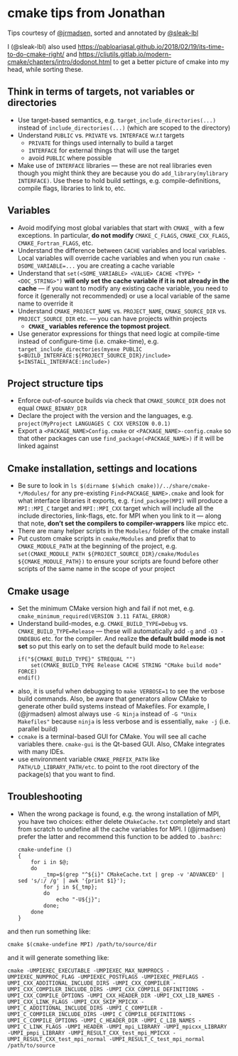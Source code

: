 # cmake tips from Jonathan

Tips courtesy of [@jrmadsen,](https://github.com/jrmadsen) sorted and annotated by [@sleak-lbl](https://github.com/sleak-lbl)

I (@sleak-lbl) also used <https://pabloariasal.github.io/2018/02/19/its-time-to-do-cmake-right/> and <https://cliutils.gitlab.io/modern-cmake/chapters/intro/dodonot.html> to get a better picture of cmake into my head, while sorting these.

## Think in terms of targets, not variables or directories 

- Use target-based semantics, e.g. `target_include_directories(...)` instead of `include_directories(...)` (which are scoped to the directory)
- Understand `PUBLIC` vs. `PRIVATE` vs. `INTERFACE` w.r.t targets
	- `PRIVATE` for things used internally to build a target
	- `INTERFACE` for external things that will use the target
	- avoid `PUBLIC` where possible
- Make use of `INTERFACE` libraries — these are not real libraries even though you might think they are because you do `add_library(mylibrary INTERFACE)`. Use these to hold build settings, e.g. compile-definitions, compile flags, libraries to link to, etc.

## Variables

- Avoid modifying most global variables that start with `CMAKE_` with a few exceptions. In particular, **do not modify** `CMAKE_C_FLAGS`, `CMAKE_CXX_FLAGS`, `CMAKE_Fortran_FLAGS`, etc.
- Understand the difference between `CACHE` variables and local variables. Local variables will override cache variables and when you run `cmake -DSOME_VARIABLE=...` you are creating a cache variable
- Understand that `set(<SOME_VARIABLE> <VALUE> CACHE <TYPE> "<DOC_STRING>")` **will only set the cache variable if it is not already in the cache** — if you want to modify any existing cache variable, you need to force it (generally not recommended) or use a local variable of the same name to override it
- Understand `CMAKE_PROJECT_NAME` vs. `PROJECT_NAME`, `CMAKE_SOURCE_DIR` vs. `PROJECT_SOURCE_DIR`  etc. — you can have projects within projects
	- **`CMAKE_` variables reference the topmost project**.
- Use generator expressions for things that need logic at compile-time instead of configure-time (i.e. cmake-time), e.g. `target_include_directories(myexe PUBLIC $<BUILD_INTERFACE:${PROJECT_SOURCE_DIR}/include> $<INSTALL_INTERFACE:include>)`

## Project structure tips

- Enforce out-of-source builds via check that `CMAKE_SOURCE_DIR` does not equal `CMAKE_BINARY_DIR`
- Declare the project with the version and the languages, e.g. `project(MyProject LANGUAGES C CXX VERSION 0.0.1)`
- Export a `<PACKAGE_NAME>Config.cmake` or `<PACKAGE_NAME>-config.cmake` so that other packages can use `find_package(<PACKAGE_NAME>)` if it will be linked against

## Cmake installation, settings and locations

- Be sure to look in `ls $(dirname $(which cmake))/../share/cmake-*/Modules/` for any pre-existing `Find<PACKAGE_NAME>.cmake` and look for what interface libraries it exports, e.g. `find_package(MPI)` will produce a `MPI::MPI_C` target and `MPI::MPI_CXX` target which will include all the include directories, link-flags, etc. for MPI when you link to it — along that note, **don’t set the compilers to compiler-wrappers** like mpicc etc.
- There are many helper scripts in the `Modules/` folder of the cmake install
- Put custom cmake scripts in `cmake/Modules` and prefix that to `CMAKE_MODULE_PATH` at the beginning of the project, e.g. `set(CMAKE_MODULE_PATH ${PROJECT_SOURCE_DIR}/cmake/Modules ${CMAKE_MODULE_PATH})` to ensure your scripts are found before other scripts of the same name in the scope of your project


## Cmake usage

- Set the minimum CMake version high and fail if not met, e.g. `cmake_minimum_required(VERSION 3.11 FATAL_ERROR)`
- Understand build-modes, e.g. `CMAKE_BUILD_TYPE=Debug` vs. `CMAKE_BUILD_TYPE=Release` — these will automatically add `-g` and `-O3 -DNDEBUG` etc. for the compiler. And realize **the default build mode is not set** so put this early on to set the default build mode to `Release`:
  ```
  if("${CMAKE_BUILD_TYPE}" STREQUAL "")
      set(CMAKE_BUILD_TYPE Release CACHE STRING "CMake build mode" FORCE)
  endif()
  ```
 - also, it is useful when debugging to `make VERBOSE=1` to see the verbose build commands. Also, be aware that generators allow CMake to generate other build systems instead of Makefiles. For example, I (@jrmadsen) almost always use `-G Ninja` instead of `-G "Unix Makefiles"` because `ninja` is less verbose and is essentially, `make -j` (i.e. parallel build)
- `ccmake` is a terminal-based GUI for CMake. You will see all cache variables there. `cmake-gui` is the Qt-based GUI. Also, CMake integrates with many IDEs.
- use environment variable `CMAKE_PREFIX_PATH` like `PATH/LD_LIBRARY_PATH/etc`. to point to the root directory of the package(s) that you want to find.


## Troubleshooting

- When the wrong package is found, e.g. the wrong installation of MPI, you have two choices: either delete `CMakeCache.txt` completely and start from scratch to undefine all the cache variables for MPI. I (@jrmadsen) prefer the latter and recommend this function to be added to `.bashrc`:
  ```
  cmake-undefine () 
  { 
      for i in $@;
      do
          _tmp=$(grep "^${i}" CMakeCache.txt | grep -v 'ADVANCED' | sed 's/:/ /g' | awk '{print $1}');
          for j in ${_tmp};
          do
              echo "-U${j}";
          done;
      done
  }
  ```
  
and then run something like:
```
cmake $(cmake-undefine MPI) /path/to/source/dir
```
and it will generate something like: 

```
cmake -UMPIEXEC_EXECUTABLE -UMPIEXEC_MAX_NUMPROCS -UMPIEXEC_NUMPROC_FLAG -UMPIEXEC_POSTFLAGS -UMPIEXEC_PREFLAGS -UMPI_CXX_ADDITIONAL_INCLUDE_DIRS -UMPI_CXX_COMPILER -UMPI_CXX_COMPILER_INCLUDE_DIRS -UMPI_CXX_COMPILE_DEFINITIONS -UMPI_CXX_COMPILE_OPTIONS -UMPI_CXX_HEADER_DIR -UMPI_CXX_LIB_NAMES -UMPI_CXX_LINK_FLAGS -UMPI_CXX_SKIP_MPICXX -UMPI_C_ADDITIONAL_INCLUDE_DIRS -UMPI_C_COMPILER -UMPI_C_COMPILER_INCLUDE_DIRS -UMPI_C_COMPILE_DEFINITIONS -UMPI_C_COMPILE_OPTIONS -UMPI_C_HEADER_DIR -UMPI_C_LIB_NAMES -UMPI_C_LINK_FLAGS -UMPI_HEADER -UMPI_mpi_LIBRARY -UMPI_mpicxx_LIBRARY -UMPI_pmpi_LIBRARY -UMPI_RESULT_CXX_test_mpi_MPICXX -UMPI_RESULT_CXX_test_mpi_normal -UMPI_RESULT_C_test_mpi_normal /path/to/source
```


